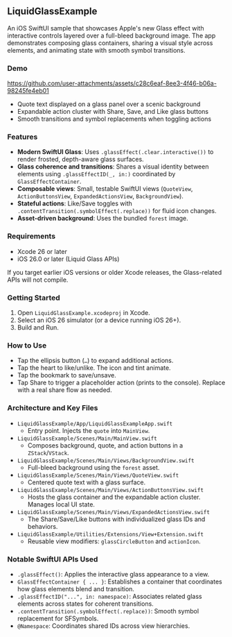 ## LiquidGlassExample

An iOS SwiftUI sample that showcases Apple's new Glass effect with interactive controls layered over a full-bleed background image. The app demonstrates composing glass containers, sharing a visual style across elements, and animating state with smooth symbol transitions.

### Demo

https://github.com/user-attachments/assets/c28c6eaf-8ee3-4f46-b06a-98245fe4eb01

- Quote text displayed on a glass panel over a scenic background
- Expandable action cluster with Share, Save, and Like glass buttons
- Smooth transitions and symbol replacements when toggling actions

### Features
- **Modern SwiftUI Glass**: Uses `.glassEffect(.clear.interactive())` to render frosted, depth-aware glass surfaces.
- **Glass coherence and transitions**: Shares a visual identity between elements using `.glassEffectID(_, in:)` coordinated by `GlassEffectContainer`.
- **Composable views**: Small, testable SwiftUI views (`QuoteView`, `ActionButtonsView`, `ExpandedActionsView`, `BackgroundView`).
- **Stateful actions**: Like/Save toggles with `.contentTransition(.symbolEffect(.replace))` for fluid icon changes.
- **Asset-driven background**: Uses the bundled `forest` image.

### Requirements
- Xcode 26 or later
- iOS 26.0 or later (Liquid Glass APIs)

If you target earlier iOS versions or older Xcode releases, the Glass-related APIs will not compile.

### Getting Started
1. Open `LiquidGlassExample.xcodeproj` in Xcode.
2. Select an iOS 26 simulator (or a device running iOS 26+).
3. Build and Run.

### How to Use
- Tap the ellipsis button (`…`) to expand additional actions.
- Tap the heart to like/unlike. The icon and tint animate.
- Tap the bookmark to save/unsave.
- Tap Share to trigger a placeholder action (prints to the console). Replace with a real share flow as needed.

### Architecture and Key Files
- `LiquidGlassExample/App/LiquidGlassExampleApp.swift`
  - Entry point. Injects the `quote` into `MainView`.
- `LiquidGlassExample/Scenes/Main/MainView.swift`
  - Composes background, quote, and action buttons in a `ZStack`/`VStack`.
- `LiquidGlassExample/Scenes/Main/Views/BackgroundView.swift`
  - Full-bleed background using the `forest` asset.
- `LiquidGlassExample/Scenes/Main/Views/QuoteView.swift`
  - Centered quote text with a glass surface.
- `LiquidGlassExample/Scenes/Main/Views/ActionButtonsView.swift`
  - Hosts the glass container and the expandable action cluster. Manages local UI state.
- `LiquidGlassExample/Scenes/Main/Views/ExpandedActionsView.swift`
  - The Share/Save/Like buttons with individualized glass IDs and behaviors.
- `LiquidGlassExample/Utilities/Extensions/View+Extension.swift`
  - Reusable view modifiers: `glassCircleButton` and `actionIcon`.

### Notable SwiftUI APIs Used
- `.glassEffect()`: Applies the interactive glass appearance to a view.
- `GlassEffectContainer { ... }`: Establishes a container that coordinates how glass elements blend and transition.
- `.glassEffectID("...", in: namespace)`: Associates related glass elements across states for coherent transitions.
- `.contentTransition(.symbolEffect(.replace))`: Smooth symbol replacement for SFSymbols.
- `@Namespace`: Coordinates shared IDs across view hierarchies.
